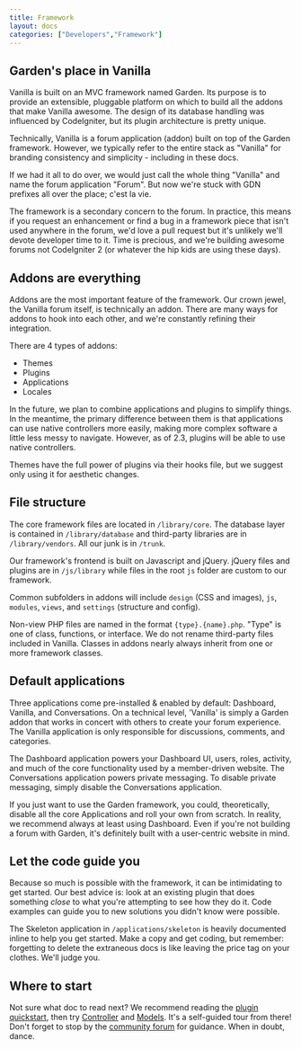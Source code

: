 ```yaml
---
title: Framework
layout: docs
categories: ["Developers","Framework"]
---
```


## Garden's place in Vanilla

Vanilla is built on an MVC framework named Garden. Its purpose is to provide an extensible, pluggable platform on which to build all the addons that make Vanilla awesome. The design of its database handling was influenced by CodeIgniter, but its plugin architecture is pretty unique.

Technically, Vanilla is a forum application (addon) built on top of the Garden framework. However, we typically refer to the entire stack as "Vanilla" for branding consistency and simplicity - including in these docs.

If we had it all to do over, we would just call the whole thing "Vanilla" and name the forum application "Forum". But now we're stuck with GDN prefixes all over the place; c'est la vie.

The framework is a secondary concern to the forum. In practice, this means if you request an enhancement or find a bug in a framework piece that isn't used anywhere in the forum, we'd love a pull request but it's unlikely we'll devote developer time to it. Time is precious, and we're building awesome forums not CodeIgniter 2 (or whatever the hip kids are using these days).

## Addons are everything

Addons are the most important feature of the framework. Our crown jewel, the Vanilla forum itself, is technically an addon. There are many ways for addons to hook into each other, and we're constantly refining their integration.

There are 4 types of addons:

* Themes
* Plugins
* Applications
* Locales

In the future, we plan to combine applications and plugins to simplify things. In the meantime, the primary difference between them is that applications can use native controllers more easily, making more complex software a little less messy to navigate. However, as of 2.3, plugins will be able to use native controllers.

Themes have the full power of plugins via their hooks file, but we suggest only using it for aesthetic changes.

## File structure

The core framework files are located in `/library/core`. The database layer is contained in `/library/database` and third-party libraries are in `/library/vendors`. All our junk is in `/trunk`.

Our framework's frontend is built on Javascript and jQuery. jQuery files and plugins are in `/js/library` while files in the root `js` folder are custom to our framework.

Common subfolders in addons will include `design` (CSS and images), `js`, `modules`, `views`, and `settings` (structure and config).

Non-view PHP files are named in the format `{type}.{name}.php`. "Type" is one of class, functions, or interface. We do not rename third-party files included in Vanilla. Classes in addons nearly always inherit from one or more framework classes.

## Default applications

Three applications come pre-installed & enabled by default: Dashboard, Vanilla, and Conversations. On a technical level, 'Vanilla' is simply a Garden addon that works in concert with others to create your forum experience. The Vanilla application is only responsible for discussions, comments, and categories.

The Dashboard application powers your Dashboard UI, users, roles, activity, and much of the core functionality used by a member-driven website. The Conversations application powers private messaging. To disable private messaging, simply disable the Conversations application.

If you just want to use the Garden framework, you could, theoretically, disable all the core Applications and roll your own from scratch. In reality, we recommend always at least using Dashboard. Even if you're not building a forum with Garden, it's definitely built with a user-centric website in mind.

## Let the code guide you

Because so much is possible with the framework, it can be intimidating to get started. Our best advice is: look at an existing plugin that does something *close* to what you're attempting to see how they do it. Code examples can guide you to new solutions you didn't know were possible.

The Skeleton application in `/applications/skeleton` is heavily documented inline to help you get started. Make a copy and get coding, but remember: forgetting to delete the extraneous docs is like leaving the price tag on your clothes. We'll judge you.

## Where to start

Not sure what doc to read next? We recommend reading the [plugin quickstart](/developers/plugins/quickstart), then try [Controller](/developers/framework/controllers) and [Models](/developers/framework/models). It's a self-guided tour from there! Don't forget to stop by the [community forum](http://vanillaforums.org/discussions) for guidance. When in doubt, dance.
